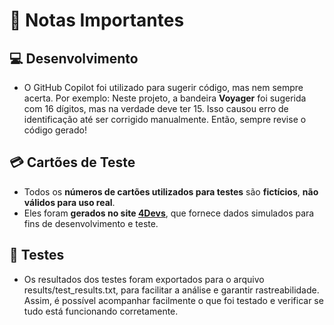 # 📝 Notas Importantes

## 💻 Desenvolvimento

- O GitHub Copilot foi utilizado para sugerir código, mas nem sempre acerta.
  Por exemplo: Neste projeto, a bandeira **Voyager** foi sugerida com 16 dígitos, mas na verdade deve ter 15. Isso causou erro de identificação até ser corrigido manualmente. Então, sempre revise o código gerado!

## 💳 Cartões de Teste

- Todos os **números de cartões utilizados para testes** são **fictícios**, **não válidos para uso real**.
- Eles foram **gerados no site [4Devs](https://www.4devs.com.br/)**, que fornece dados simulados para fins de desenvolvimento e teste.

## 🧪 Testes

- Os resultados dos testes foram exportados para o arquivo results/test_results.txt, para facilitar a análise e garantir rastreabilidade.
Assim, é possível acompanhar facilmente o que foi testado e verificar se tudo está funcionando corretamente.
